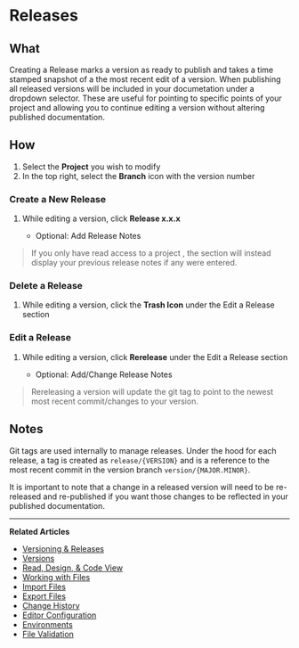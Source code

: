 # Releases

## What

Creating a Release marks a version as ready to publish and takes a time stamped snapshot of a the most recent edit of a version. When publishing all released versions will be included in your documetation under a dropdown selector. These are useful for pointing to specific points of your project and allowing you to continue editing a version without altering published documentation.

## How

1.  Select the **Project** you wish to modify
2.  In the top right, select the **Branch** icon with the version
    number

### Create a New Release

1.  While editing a version, click **Release x.x.x**

    - Optional: Add Release Notes

> If you only have read access to a project , the section will instead display your previous release notes if any were entered.

### Delete a Release

1.  While editing a version, click the **Trash Icon** under the Edit a Release section

### Edit a Release

1.  While editing a version, click **Rerelease** under the Edit a Release section

    - Optional: Add/Change Release Notes

> Rereleasing a version will update the git tag to point to the newest most recent commit/changes to your version.

## Notes

Git tags are used internally to manage releases. Under the hood for each release, a tag is created as `release/{VERSION}` and is a reference to the most recent commit in the version branch `version/{MAJOR.MINOR}`.

It is important to note that a change in a released version will need to be re-released and re-published if you want those changes to be reflected in your published documentation.

---

**Related Articles**

- [Versioning & Releases](./introduction.md)
- [Versions](./versions.md)
- [Read, Design, & Code View](/platform/editor-basics/read-design-code-view)
- [Working with Files](/platform/editor-basics/working-with-files)
- [Import Files](/platform/editor-basics/import-files)
- [Export Files](/platform/editor-basics/export-files)
- [Change History](/platform/editor-basics/change-history)
- [Editor Configuration](/platform/editor-basics/editor-configuration)
- [Environments](/platform/editor-basics/environments)
- [File Validation](/platform/editor-basics/file-validation)
